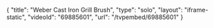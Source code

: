 {
    "title": "Weber Cast Iron Grill Brush",
    "type": "solo",
    "layout": "iframe-static",
    "videoId": "69885601",
    "url": "\/tvpembed\/69885601"
}